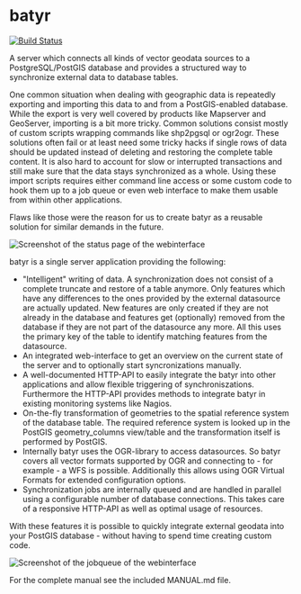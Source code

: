 # batyr

[![Build Status](https://travis-ci.org/nmandery/batyr.png?branch=master)](https://travis-ci.org/nmandery/batyr)

A server which connects all kinds of vector geodata sources to a PostgreSQL/PostGIS database and provides a structured way to synchronize external data to database tables.

One common situation when dealing with geographic data is repeatedly exporting and importing this data to and from a PostGIS-enabled database. While the export is very well covered by products like Mapserver and GeoServer, importing is a bit more tricky. Common solutions consist mostly of custom scripts wrapping commands like shp2pgsql or ogr2ogr. These solutions often fail or at least need some tricky hacks if single rows of data should be updated instead of deleting and restoring the complete table content. It is also hard to account for slow or interrupted transactions and still make sure that the data stays synchronized as a whole. Using these import scripts requires either command line access or some custom code to hook them up to a job queue or even web interface to make them usable from within other applications.

Flaws like those were the reason for us to create batyr as a reusable solution for similar demands in the future.

![Screenshot of the status page of the webinterface](http://nmandery.github.io/batyr/images/statuspage_520b_1.png)

batyr is a single server application providing the following:

* "Intelligent" writing of data. A synchronization does not consist of a complete truncate and restore of a table anymore. Only features which have any differences to the ones provided by the external datasource are actually updated. New features are only created if they are not already in the database and features get (optionally) removed from the database if they are not part of the datasource any more. All this uses the primary key of the table to identify matching features from the datasource.
* An integrated web-interface to get an overview on the current state of the server and to optionally start syncronizations manually.
*  A well-documented HTTP-API to easily integrate the batyr into other applications and allow flexible triggering of synchroniszations. Furthermore the HTTP-API provides methods to integrate batyr in existing monitoring systems like Nagios.
* On-the-fly transformation of geometries to the spatial reference system of the database table. The required reference system is looked up in the PostGIS geometry_columns view/table and the transformation itself is performed by PostGIS.
* Internally batyr uses the OGR-library to access datasources. So batyr covers all vector formats supported by OGR and connecting to - for example - a WFS is possible. Additionally this allows using OGR Virtual Formats for extended configuration options.
* Synchronization jobs are internally queued and are handled in parallel using a configurable number of database connections. This takes care of a responsive HTTP-API as well as optimal usage of resources.

With these features it is possible to quickly integrate external geodata into your PostGIS database - without having to spend time creating custom code.

![Screenshot of the jobqueue of the webinterface](http://nmandery.github.io/batyr/images/jobqueue_520b_0.png)

For the complete manual see the included MANUAL.md file.

